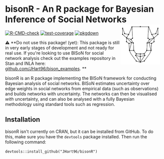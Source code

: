 # bisonR - An R package for Bayesian Inference of Social Networks <img src="man/figures/logo.png" width=128 align="right" />

<!-- badges: start -->
[![R-CMD-check](https://github.com/JHart96/bisonR/workflows/R-CMD-check/badge.svg)](https://github.com/JHart96/bisonR/actions)
[![test-coverage](https://github.com/JHart96/bisonR/workflows/test-coverage/badge.svg)](https://github.com/JHart96/bisonR/actions)
[![pkgdown](https://github.com/JHart96/bisonR/workflows/pkgdown/badge.svg)](https://github.com/JHart96/bisonR/actions)
<!-- badges: end -->

:warning: **Do not use this package! (yet): This package is still in very early stages of development and not ready for real use. If you're looking to use BISoN for social network analysis check out the examples repository in Stan and INLA here: [github.com/JHart96/bison_examples](https://github.com/JHart96/bison_examples). **

bisonR is an R package implementing the BISoN framework for conducting Bayesian analysis of social networks. BISoN estimates uncertainty over edge weights in social networks from empirical data (such as observations) and builds networks with uncertainty. The networks can then be visualised *with* uncertainty, and can also be analysed with a fully Bayesian methodology using standard tools such as regression.

## Installation

bisonR isn't currently on CRAN, but it can be installed from GitHub. To do this, make sure you have the `devtools` package installed. Then run the following command:

```
devtools::install_github("JHart96/bisonR")
```
